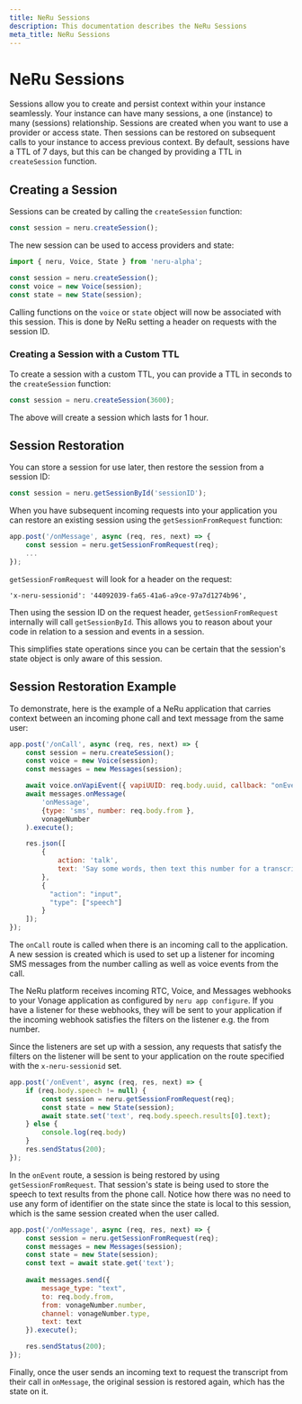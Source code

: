```yaml
---
title: NeRu Sessions
description: This documentation describes the NeRu Sessions
meta_title: NeRu Sessions
---
```


# NeRu Sessions

Sessions allow you to create and persist context within your instance seamlessly. Your instance can have many sessions, a one (instance) to many (sessions) relationship. Sessions are created when you want to use a provider or access state. Then sessions can be restored on subsequent calls to your instance to access previous context. By default, sessions have a TTL of 7 days, but this can be changed by providing a TTL in `createSession` function.


## Creating a Session

Sessions can be created by calling the `createSession` function:

```javascript
const session = neru.createSession();
```

The new session can be used to access providers and state:

```javascript
import { neru, Voice, State } from 'neru-alpha';

const session = neru.createSession();
const voice = new Voice(session);
const state = new State(session);
```

Calling functions on the `voice` or `state` object will now be associated with this session. This is done by NeRu setting a header on requests with the session ID.

### Creating a Session with a Custom TTL

To create a session with a custom TTL, you can provide a TTL in seconds to the `createSession` function:

```javascript
const session = neru.createSession(3600);
```

The above will create a session which lasts for 1 hour.

## Session Restoration

You can store a session for use later, then restore the session from a session ID:

```javascript
const session = neru.getSessionById('sessionID');
```

When you have subsequent incoming requests into your application you can restore an existing session using the `getSessionFromRequest` function:

```javascript
app.post('/onMessage', async (req, res, next) => {
    const session = neru.getSessionFromRequest(req);
    ...
});
```

`getSessionFromRequest` will look for a header on the request:

```
'x-neru-sessionid': '44092039-fa65-41a6-a9ce-97a7d1274b96',
```

Then using the session ID on the request header, `getSessionFromRequest` internally will call `getSessionById`. This allows you to reason about your code in relation to a session and events in a session. 

This simplifies state operations since you can be certain that the session's state object is only aware of this session. 

## Session Restoration Example

To demonstrate, here is the example of a NeRu application that carries context between an incoming phone call and text message from the same user:

```javascript
app.post('/onCall', async (req, res, next) => {
    const session = neru.createSession();
    const voice = new Voice(session);
    const messages = new Messages(session);

    await voice.onVapiEvent({ vapiUUID: req.body.uuid, callback: "onEvent" }).execute();
    await messages.onMessage(
        'onMessage',
        {type: 'sms', number: req.body.from },
        vonageNumber
    ).execute();

    res.json([
        {
            action: 'talk',
            text: 'Say some words, then text this number for a transcript',
        },
        {
          "action": "input",
          "type": ["speech"]
        }
    ]);
});
```

The `onCall` route is called when there is an incoming call to the application. A new session is created which is used to set up a listener for incoming SMS messages from the number calling as well as voice events from the call.

The NeRu platform receives incoming RTC, Voice, and Messages webhooks to your Vonage application as configured by `neru app configure`. If you have a listener for these webhooks, they will be sent to your application if the incoming webhook satisfies the filters on the listener e.g. the from number. 

Since the listeners are set up with a session, any requests that satisfy the filters on the listener will be sent to your application on the route specified with the `x-neru-sessionid` set. 


```javascript
app.post('/onEvent', async (req, res, next) => {
    if (req.body.speech != null) {
        const session = neru.getSessionFromRequest(req);
        const state = new State(session);
        await state.set('text', req.body.speech.results[0].text);
    } else {
        console.log(req.body)
    }
    res.sendStatus(200);
});
```

In the `onEvent` route, a session is being restored by using `getSessionFromRequest`. That session's state is being used to store the speech to text results from the phone call. Notice how there was no need to use any form of identifier on the state since the state is local to this session, which is the same session created when the user called.

```javascript
app.post('/onMessage', async (req, res, next) => {
    const session = neru.getSessionFromRequest(req);
    const messages = new Messages(session);
    const state = new State(session);
    const text = await state.get('text');
   
    await messages.send({
        message_type: "text",
        to: req.body.from,
        from: vonageNumber.number,
        channel: vonageNumber.type,
        text: text
    }).execute();

    res.sendStatus(200);
});
```

Finally, once the user sends an incoming text to request the transcript from their call in `onMessage`, the original session is restored again, which has the state on it.